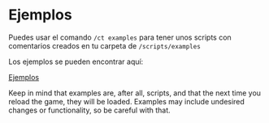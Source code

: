# Ejemplos

Puedes usar el comando `/ct examples` para tener unos scripts con comentarios creados en tu carpeta de `/scripts/examples`

Los ejemplos se pueden encontrar aquí:

[Ejemplos ](https://github.com/CraftTweaker/CraftTweaker/tree/1.18/Common/src/main/resources/data/crafttweaker/scripts)

Keep in mind that examples are, after all, scripts, and that the next time you reload the game, they will be loaded. Examples may include undesired changes or functionality, so be careful with that.